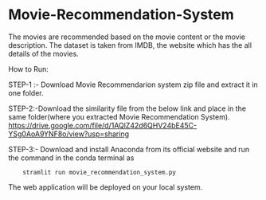 # Movie-Recommendation-System
The movies are recommended based on the movie content or the movie description. The dataset is taken from IMDB, the website which has the all details of the movies.

How to Run:

STEP-1 :- Download Movie Recommendarion system zip file and extract it in one folder.
      
      
      
STEP-2:-Download the similarity file from the below link and place in the same folder(where you extracted Movie Recommendation System).
      https://drive.google.com/file/d/1AQlZ42d6QHV24bE45C-YSg0AoA9YNF8o/view?usp=sharing
    
STEP-3:- Download and install Anaconda from its official website and run the command in the conda terminal as
        
        stramlit run movie_recommendation_system.py

The web application will be deployed on your local system.
